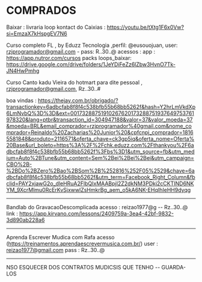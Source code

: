 # COMPRADOS

Baixar : livraria loop kontact do Caixias : https://youtu.be/tXtg1F6x0Vw?si=EmzaX7kHspgEV7N6

Curso completo FL , by Eduzz Tecnologia ,perfil: @eusouojuan,
user: rzjprogramador@gmail.com - pass: R..30..@
acessos :
app : https://app.nutror.com/cursos
packs loops_baixar: https://drive.google.com/drive/folders/1JeYDiFeZz6lZbw3HvnO7Tk-JN4HwPmhg

Curso Canto kadu Vieira do hotmart para dite pessoal , rzjprogramador@gmail.com, Rz..30..#

boa vindas : https://thejay.com.br/obrigado/?transactionkey=6adbcfab8f8f4c538bfb55b68bb5262f&hash=Y2hrLmVkdXp6LmNvbQ%3D%3D&ext=00173288751910267620173288751937649753761978320&lang=ptbr&transaction_id=304947188&valor=37&valor_moeda=37&moeda=BRL&email_comprador=rzjprogramador%40gmail.com&nome_comprador=Reinaldo%20Zacharias%20Junior%20&cpfcnpj_comprador=18165581848&produto=2116571&oferta_chave=ck3gp5iq&oferta_nome=Oferta%20Base&url_boleto=https%3A%2F%2Fchk.eduzz.com%2Fthankyou%2F6adbcfab8f8f4c538bfb55b68bb5262f%3Fbs%3D1&utm_source=fb&utm_medium=Auto%2BTune&utm_content=Sem%2Bei%2Bei%2Bei&utm_campaign=CBO%2B-%2BDo%2BZero%2Bao%2BSom%2B%252816%252F05%2529&chave=6adbcfab8f8f4c538bfb55b68bb5262f&utm_term=Facebook_Right_Column&fbclid=PAY2xjawG2o_dleHRuA2FlbQIxMAABpjI2Z2dkNM3PDkj2cCKTIND6NKYM_9XcrMlmu0RcErKvSjxwwlZsHmkrBg_aem_o5kA6NK-EHqIhIeHH9dyqg

---
Bandlab do GravacaoDescomplicada
acesso : reizao1977@g -- Rz..30..@
link : https://app.kirvano.com/lessons/2409759a-3ea4-42bf-9832-3d890ab228a6

---

Aprenda Escrever Mudica com Rafa
acesso (https://treinamentos.aprendaescrevermusica.com.br/)
user : reizao1977@gmail.com
pass : Rz..30..@

---

NSO ESQUECER DOS CONTRATOS MUDICSIS QUE TENHO -- GUARDA-LOS
